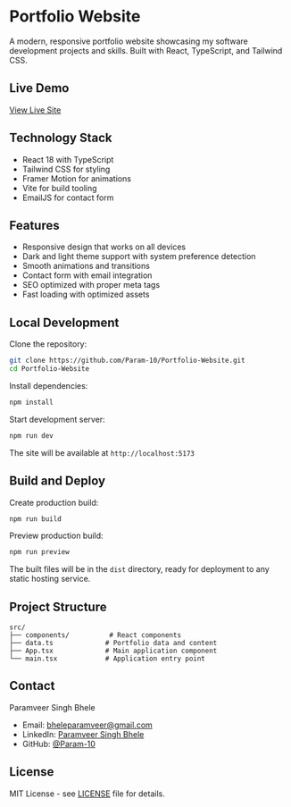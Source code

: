 # Portfolio Website

A modern, responsive portfolio website showcasing my software development projects and skills. Built with React, TypeScript, and Tailwind CSS.

## Live Demo
[View Live Site](https://param-10.github.io/Portfolio-Website/)

## Technology Stack
- React 18 with TypeScript
- Tailwind CSS for styling
- Framer Motion for animations
- Vite for build tooling
- EmailJS for contact form

## Features
- Responsive design that works on all devices
- Dark and light theme support with system preference detection
- Smooth animations and transitions
- Contact form with email integration
- SEO optimized with proper meta tags
- Fast loading with optimized assets

## Local Development

Clone the repository:
```bash
git clone https://github.com/Param-10/Portfolio-Website.git
cd Portfolio-Website
```

Install dependencies:
```bash
npm install
```

Start development server:
```bash
npm run dev
```

The site will be available at `http://localhost:5173`

## Build and Deploy

Create production build:
```bash
npm run build
```

Preview production build:
```bash
npm run preview
```

The built files will be in the `dist` directory, ready for deployment to any static hosting service.

## Project Structure
```
src/
├── components/          # React components
├── data.ts             # Portfolio data and content
├── App.tsx             # Main application component
└── main.tsx            # Application entry point
```

## Contact
Paramveer Singh Bhele
- Email: bheleparamveer@gmail.com
- LinkedIn: [Paramveer Singh Bhele](https://www.linkedin.com/in/paramveer-singh-bhele/)
- GitHub: [@Param-10](https://github.com/Param-10)

## License
MIT License - see [LICENSE](LICENSE) file for details.

